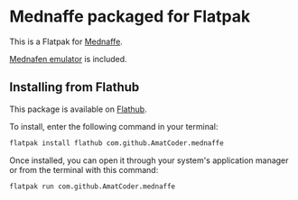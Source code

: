# Mednaffe packaged for Flatpak

This is a Flatpak for [Mednaffe](https://github.com/AmatCoder/mednaffe).

[Mednafen emulator](https://mednafen.github.io) is included.

## Installing from Flathub

This package is available on [Flathub](https://flathub.org/apps/details/com.github.AmatCoder.mednaffe).

To install, enter the following command in your terminal:

```bash
flatpak install flathub com.github.AmatCoder.mednaffe
```

Once installed, you can open it through your system's application manager or from the terminal with this command:

```bash
flatpak run com.github.AmatCoder.mednaffe
```
